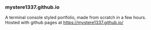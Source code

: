 ### mystere1337.github.io

A terminal console styled portfolio, made from scratch in a few hours. Hosted with github pages at https://mystere1337.github.io/
